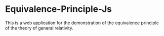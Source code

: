 # Equivalence-Principle-Js
This is a web application for the demonstration of the equivalence principle of the theory of general relativity.
